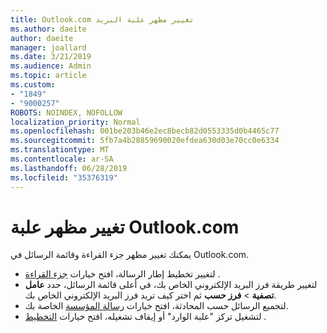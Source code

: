 ```yaml
---
title: Outlook.com تغيير مظهر علبة البريد
ms.author: daeite
author: daeite
manager: joallard
ms.date: 3/21/2019
ms.audience: Admin
ms.topic: article
ms.custom:
- "1849"
- "9000257"
ROBOTS: NOINDEX, NOFOLLOW
localization_priority: Normal
ms.openlocfilehash: 001be203b46e2ec8becb82d0553335d0b4465c77
ms.sourcegitcommit: 5fb7a4b28859690020efdea630d03e70cc0e6334
ms.translationtype: MT
ms.contentlocale: ar-SA
ms.lasthandoff: 06/28/2019
ms.locfileid: "35376319"
---
```

# <a name="change-the-look-of-your-outlookcom-mailbox"></a>تغيير مظهر علبة Outlook.com

يمكنك تغيير مظهر جزء القراءة وقائمة الرسائل في Outlook.com.

- لتغيير تخطيط إطار الرسالة، افتح خيارات [جزء القراءة](https://outlook.live.com/mail/options/mail/layout/readingPane) .
- لتغيير طريقة فرز البريد الإلكتروني الخاص بك، في أعلى قائمة الرسائل، حدد **عامل تصفية** > **فرز حسب** ثم اختر كيف تريد فرز البريد الإلكتروني الخاص بك.
- لتجميع الرسائل حسب المحادثة، افتح خيارات [رسالة المؤسسة](https://outlook.live.com/mail/options/mail/layout/conversations) الخاصة بك.
- لتشغيل تركز "علبة الوارد" أو إيقاف تشغيله، افتح خيارات [التخطيط](https://outlook.live.com/mail/options/mail/layout/focused) .